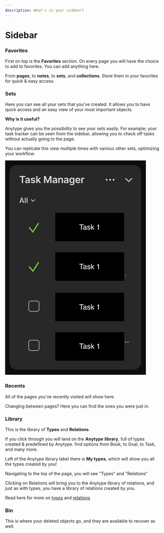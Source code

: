 ```yaml
---
description: What's in your sidebar?
---
```


# Sidebar

### Favorites

First on top is the **Favorites** section. On every page you will have the choice to add to favorites. You can add anything here.&#x20;

From **pages**, to **notes**, to **sets**, and **collections**. Store them in your favorites for quick & easy access.&#x20;

### Sets

Here you can see all your sets that you've created. It allows you to have quick access and an easy view of your most important objects.

**Why is it useful?**

Anytype gives you the possibility to see your sets easily. For example; your task tracker can be seen from the sidebar, allowing you to check off tasks without actually going to the page.&#x20;

You can replicate this view multiple times with various other sets, optimizing your workflow.

![](<../../../.gitbook/assets/image (27).png>)

### Recents

All of the pages you've recently visited will show here.&#x20;

Changing between pages? Here you can find the ones you were just in.

### Library

This is the library of **Types** and **Relations**.&#x20;

If you click through you will land on the **Anytype** **library**, full of types created & predefined by Anytype. find options from Book, to Goal, to Task, and many more.&#x20;

Left of the Anytype library label there is **My types**, which will show you all the types created by you!

Navigating to the top of the page, you will see "Types" and "Relations"&#x20;

Clicking on Relations will bring you to the Anytype library of relations, and just as with types, you have a library of relations created by you.&#x20;

Read here for more on [types](../../types/ "mention") and [relations](../../relations/ "mention")

### Bin

This is where your deleted objects go, and they are available to recover as well.
